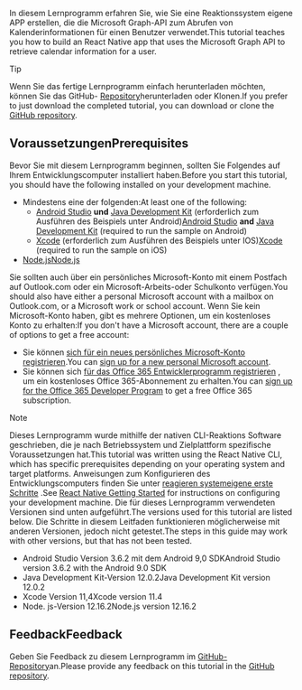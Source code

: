 <!-- markdownlint-disable MD002 MD041 -->

<span data-ttu-id="2e8af-101">In diesem Lernprogramm erfahren Sie, wie Sie eine Reaktionssystem eigene APP erstellen, die die Microsoft Graph-API zum Abrufen von Kalenderinformationen für einen Benutzer verwendet.</span><span class="sxs-lookup"><span data-stu-id="2e8af-101">This tutorial teaches you how to build an React Native app that uses the Microsoft Graph API to retrieve calendar information for a user.</span></span>

> [!TIP]
> <span data-ttu-id="2e8af-102">Wenn Sie das fertige Lernprogramm einfach herunterladen möchten, können Sie das GitHub- [Repository](https://github.com/microsoftgraph/msgraph-training-react-native)herunterladen oder Klonen.</span><span class="sxs-lookup"><span data-stu-id="2e8af-102">If you prefer to just download the completed tutorial, you can download or clone the [GitHub repository](https://github.com/microsoftgraph/msgraph-training-react-native).</span></span>

## <a name="prerequisites"></a><span data-ttu-id="2e8af-103">Voraussetzungen</span><span class="sxs-lookup"><span data-stu-id="2e8af-103">Prerequisites</span></span>

<span data-ttu-id="2e8af-104">Bevor Sie mit diesem Lernprogramm beginnen, sollten Sie Folgendes auf Ihrem Entwicklungscomputer installiert haben.</span><span class="sxs-lookup"><span data-stu-id="2e8af-104">Before you start this tutorial, you should have the following installed on your development machine.</span></span>

- <span data-ttu-id="2e8af-105">Mindestens eine der folgenden:</span><span class="sxs-lookup"><span data-stu-id="2e8af-105">At least one of the following:</span></span>
  - <span data-ttu-id="2e8af-106">[Android Studio](https://developer.android.com/studio/) **und** [Java Development Kit](https://jdk.java.net) (erforderlich zum Ausführen des Beispiels unter Android)</span><span class="sxs-lookup"><span data-stu-id="2e8af-106">[Android Studio](https://developer.android.com/studio/) **and** [Java Development Kit](https://jdk.java.net) (required to run the sample on Android)</span></span>
  - <span data-ttu-id="2e8af-107">[Xcode](https://developer.apple.com/xcode/) (erforderlich zum Ausführen des Beispiels unter IOS)</span><span class="sxs-lookup"><span data-stu-id="2e8af-107">[Xcode](https://developer.apple.com/xcode/) (required to run the sample on iOS)</span></span>
- [<span data-ttu-id="2e8af-108">Node.js</span><span class="sxs-lookup"><span data-stu-id="2e8af-108">Node.js</span></span>](https://nodejs.org)

<span data-ttu-id="2e8af-109">Sie sollten auch über ein persönliches Microsoft-Konto mit einem Postfach auf Outlook.com oder ein Microsoft-Arbeits-oder Schulkonto verfügen.</span><span class="sxs-lookup"><span data-stu-id="2e8af-109">You should also have either a personal Microsoft account with a mailbox on Outlook.com, or a Microsoft work or school account.</span></span> <span data-ttu-id="2e8af-110">Wenn Sie kein Microsoft-Konto haben, gibt es mehrere Optionen, um ein kostenloses Konto zu erhalten:</span><span class="sxs-lookup"><span data-stu-id="2e8af-110">If you don't have a Microsoft account, there are a couple of options to get a free account:</span></span>

- <span data-ttu-id="2e8af-111">Sie können [sich für ein neues persönliches Microsoft-Konto registrieren](https://signup.live.com/signup?wa=wsignin1.0&rpsnv=12&ct=1454618383&rver=6.4.6456.0&wp=MBI_SSL_SHARED&wreply=https://mail.live.com/default.aspx&id=64855&cbcxt=mai&bk=1454618383&uiflavor=web&uaid=b213a65b4fdc484382b6622b3ecaa547&mkt=E-US&lc=1033&lic=1).</span><span class="sxs-lookup"><span data-stu-id="2e8af-111">You can [sign up for a new personal Microsoft account](https://signup.live.com/signup?wa=wsignin1.0&rpsnv=12&ct=1454618383&rver=6.4.6456.0&wp=MBI_SSL_SHARED&wreply=https://mail.live.com/default.aspx&id=64855&cbcxt=mai&bk=1454618383&uiflavor=web&uaid=b213a65b4fdc484382b6622b3ecaa547&mkt=E-US&lc=1033&lic=1).</span></span>
- <span data-ttu-id="2e8af-112">Sie können sich [für das Office 365 Entwicklerprogramm registrieren](https://developer.microsoft.com/office/dev-program) , um ein kostenloses Office 365-Abonnement zu erhalten.</span><span class="sxs-lookup"><span data-stu-id="2e8af-112">You can [sign up for the Office 365 Developer Program](https://developer.microsoft.com/office/dev-program) to get a free Office 365 subscription.</span></span>

> [!NOTE]
> <span data-ttu-id="2e8af-113">Dieses Lernprogramm wurde mithilfe der nativen CLI-Reaktions Software geschrieben, die je nach Betriebssystem und Zielplattform spezifische Voraussetzungen hat.</span><span class="sxs-lookup"><span data-stu-id="2e8af-113">This tutorial was written using the React Native CLI, which has specific prerequisites depending on your operating system and target platforms.</span></span> <span data-ttu-id="2e8af-114">Anweisungen zum Konfigurieren des Entwicklungscomputers finden Sie unter [reagieren systemeigene erste Schritte](https://reactnative.dev/docs/environment-setup) .</span><span class="sxs-lookup"><span data-stu-id="2e8af-114">See [React Native Getting Started](https://reactnative.dev/docs/environment-setup) for instructions on configuring your development machine.</span></span> <span data-ttu-id="2e8af-115">Die für dieses Lernprogramm verwendeten Versionen sind unten aufgeführt.</span><span class="sxs-lookup"><span data-stu-id="2e8af-115">The versions used for this tutorial are listed below.</span></span> <span data-ttu-id="2e8af-116">Die Schritte in diesem Leitfaden funktionieren möglicherweise mit anderen Versionen, jedoch nicht getestet.</span><span class="sxs-lookup"><span data-stu-id="2e8af-116">The steps in this guide may work with other versions, but that has not been tested.</span></span>
>
> - <span data-ttu-id="2e8af-117">Android Studio Version 3.6.2 mit dem Android 9,0 SDK</span><span class="sxs-lookup"><span data-stu-id="2e8af-117">Android Studio version 3.6.2 with the Android 9.0 SDK</span></span>
> - <span data-ttu-id="2e8af-118">Java Development Kit-Version 12.0.2</span><span class="sxs-lookup"><span data-stu-id="2e8af-118">Java Development Kit version 12.0.2</span></span>
> - <span data-ttu-id="2e8af-119">Xcode Version 11,4</span><span class="sxs-lookup"><span data-stu-id="2e8af-119">Xcode version 11.4</span></span>
> - <span data-ttu-id="2e8af-120">Node. js-Version 12.16.2</span><span class="sxs-lookup"><span data-stu-id="2e8af-120">Node.js version 12.16.2</span></span>

## <a name="feedback"></a><span data-ttu-id="2e8af-121">Feedback</span><span class="sxs-lookup"><span data-stu-id="2e8af-121">Feedback</span></span>

<span data-ttu-id="2e8af-122">Geben Sie Feedback zu diesem Lernprogramm im [GitHub-Repository](https://github.com/microsoftgraph/msgraph-training-react-native)an.</span><span class="sxs-lookup"><span data-stu-id="2e8af-122">Please provide any feedback on this tutorial in the [GitHub repository](https://github.com/microsoftgraph/msgraph-training-react-native).</span></span>
